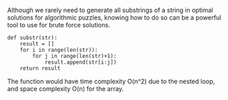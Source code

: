 Although we rarely need to generate all substrings of a string in optimal solutions for algorithmic puzzles, knowing how to do so can be a powerful tool to use for brute force solutions.

```
def substr(str):
    result = []
    for i in range(len(str)):
        for j in range(len(str)+1):
            result.append(str[i:j])
    return result
```

The function would have time complexity O(n^2) due to the nested loop, and space complexity O(n) for the array.